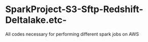 # SparkProject-S3-Sftp-Redshift-Deltalake.etc-
All codes necessary for performing different spark jobs on AWS

